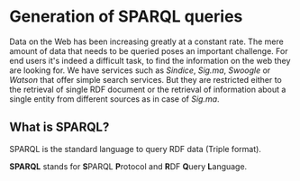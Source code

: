 # Generation of SPARQL queries

Data on the Web has been increasing greatly at a constant rate. The mere amount of data that needs to be queried poses an important challenge. For end users it's indeed a difficult task, to find the information on the web they are looking for. We have services such as _Sindice_, _Sig.ma_, _Swoogle_ or _Watson_ that offer simple search services. But they are restricted either to the retrieval of single RDF document or the retrieval of information about a single entity from different sources as in case of _Sig.ma_. 

## What is SPARQL?
SPARQL is the standard language to query RDF data (Triple format).

**SPARQL** stands for **S**PARQL **P**rotocol and **R**DF **Q**uery **L**anguage.

